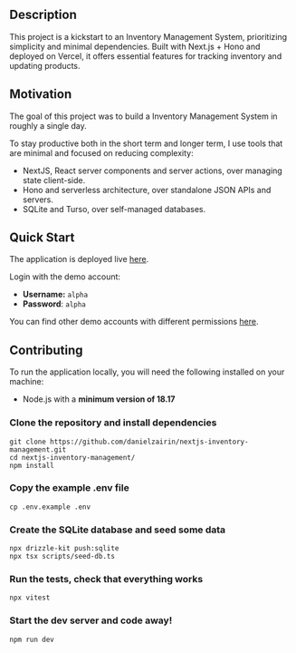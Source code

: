 ## Description

This project is a kickstart to an Inventory Management System, prioritizing simplicity and minimal dependencies. Built with Next.js + Hono and deployed on Vercel, it offers essential features for tracking inventory and updating products.

## Motivation

The goal of this project was to build a Inventory Management System in roughly a single day.

To stay productive both in the short term and longer term, I use tools that are minimal and focused on reducing complexity:

- NextJS, React server components and server actions, over managing state client-side.
- Hono and serverless architecture, over standalone JSON APIs and servers.
- SQLite and Turso, over self-managed databases.

## Quick Start

The application is deployed live [here](https://nextjs-inventory-management.vercel.app/auth/login).

Login with the demo account:

- **Username:** `alpha`
- **Password**: `alpha`

You can find other demo accounts with different permissions [here](https://nextjs-inventory-management.vercel.app/demo-accounts).

## Contributing

To run the application locally, you will need the following installed on your machine:

- Node.js with a **minimum version of 18.17**

### Clone the repository and install dependencies

```
git clone https://github.com/danielzairin/nextjs-inventory-management.git
cd nextjs-inventory-management/
npm install
```

### Copy the example .env file

```
cp .env.example .env
```

### Create the SQLite database and seed some data

```
npx drizzle-kit push:sqlite
npx tsx scripts/seed-db.ts
```

### Run the tests, check that everything works

```
npx vitest
```

### Start the dev server and code away!

```
npm run dev
```
